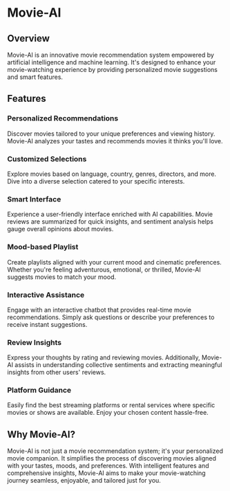 # Movie-AI

## Overview
Movie-AI is an innovative movie recommendation system empowered by artificial intelligence and machine learning. It's designed to enhance your movie-watching experience by providing personalized movie suggestions and smart features.

## Features

### Personalized Recommendations
Discover movies tailored to your unique preferences and viewing history. Movie-AI analyzes your tastes and recommends movies it thinks you'll love.

### Customized Selections
Explore movies based on language, country, genres, directors, and more. Dive into a diverse selection catered to your specific interests.

### Smart Interface
Experience a user-friendly interface enriched with AI capabilities. Movie reviews are summarized for quick insights, and sentiment analysis helps gauge overall opinions about movies.

### Mood-based Playlist
Create playlists aligned with your current mood and cinematic preferences. Whether you're feeling adventurous, emotional, or thrilled, Movie-AI suggests movies to match your mood.

### Interactive Assistance
Engage with an interactive chatbot that provides real-time movie recommendations. Simply ask questions or describe your preferences to receive instant suggestions.

### Review Insights
Express your thoughts by rating and reviewing movies. Additionally, Movie-AI assists in understanding collective sentiments and extracting meaningful insights from other users' reviews.

### Platform Guidance
Easily find the best streaming platforms or rental services where specific movies or shows are available. Enjoy your chosen content hassle-free.

## Why Movie-AI?
Movie-AI is not just a movie recommendation system; it's your personalized movie companion. It simplifies the process of discovering movies aligned with your tastes, moods, and preferences. With intelligent features and comprehensive insights, Movie-AI aims to make your movie-watching journey seamless, enjoyable, and tailored just for you.
